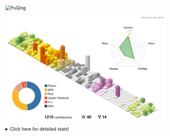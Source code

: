 ![PuQing](https://user-images.githubusercontent.com/27223114/171565019-9a56fae6-b08b-421f-99db-7e830da42371.png)

![](./profile-3d-contrib/profile-season-animate.svg)

<details>
<summary>Click here for detailed stats!</summary>

<!--START_SECTION:waka-->
![Lines of code](https://img.shields.io/badge/From%20Hello%20World%20I%27ve%20Written-1.4%20million%20lines%20of%20code-blue)

**🐱 My GitHub Data** 

> 📦 400.0 kB Used in GitHub's Storage 
 > 
> 🏆 458 Contributions in the Year 2024
 > 
> 🚫 Not Opted to Hire
 > 
> 📜 51 Public Repositories 
 > 
> 🔑 29 Private Repositories 
 > 
**I'm an Early 🐤** 

```text
🌞 Morning                491 commits         ██░░░░░░░░░░░░░░░░░░░░░░░   06.29 % 
🌆 Daytime                3510 commits        ███████████░░░░░░░░░░░░░░   44.96 % 
🌃 Evening                1788 commits        ██████░░░░░░░░░░░░░░░░░░░   22.90 % 
🌙 Night                  2018 commits        ██████░░░░░░░░░░░░░░░░░░░   25.85 % 
```


📊 **This Week I Spent My Time On** 

```text
💬 Programming Languages: 
Browsing                 13 hrs 20 mins      ████████░░░░░░░░░░░░░░░░░   32.51 % 
Other                    6 hrs 24 mins       ████░░░░░░░░░░░░░░░░░░░░░   15.64 % 
Fish Touching            3 hrs 51 mins       ██░░░░░░░░░░░░░░░░░░░░░░░   09.39 % 
GitHubing                3 hrs 48 mins       ██░░░░░░░░░░░░░░░░░░░░░░░   09.26 % 
C++                      3 hrs 45 mins       ██░░░░░░░░░░░░░░░░░░░░░░░   09.14 % 

🔥 Editors: 
Chrome                   25 hrs 4 mins       ███████████████░░░░░░░░░░   61.12 % 
VS Code                  13 hrs 57 mins      █████████░░░░░░░░░░░░░░░░   34.04 % 
Obsidian                 1 hr 41 mins        █░░░░░░░░░░░░░░░░░░░░░░░░   04.12 % 
fish                     17 mins             ░░░░░░░░░░░░░░░░░░░░░░░░░   00.73 % 

💻 Operating System: 
Mac                      27 hrs 3 mins       ████████████████░░░░░░░░░   65.96 % 
Linux                    7 hrs 30 mins       █████░░░░░░░░░░░░░░░░░░░░   18.31 % 
WSL                      6 hrs 27 mins       ████░░░░░░░░░░░░░░░░░░░░░   15.72 % 
```


<!--END_SECTION:waka-->
</details>
